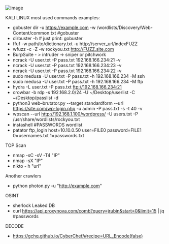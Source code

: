 ![image](https://github.com/user-attachments/assets/95bf40b6-44c8-4387-bd63-0b2d31e6328c)

KALI LINUX most used commands examples:

- gobuster dir -u https://example.com -w /wordlists/Discovery/Web-Content/common.txt  #gobuster
- dirbuster -h # just print: gobuster
- ffuf -w path/to/dictionary.txt -u http://server_url/indexFUZZ
- wfuzz -c -Z -w rockyou.txt http://FUZZ.site.com
- BurpSuite - > intruder -> sniper or pitchwork
- ncrack -U user.txt -P pass.txt 192.168.166.234:21 -v
- ncrack -U user.txt -P pass.txt 192.168.166.234:23 -v
- ncrack -U user.txt -P pass.txt 192.168.166.234:22 -v
- sudo medusa -U user.txt -P pass.txt -h 192.168.166.234 -M ssh
- sudo medusa -U user.txt -P pass.txt -h 192.168.166.234 -M ftp
- hydra -L user.txt -P pass.txt ftp://192.168.166.234:21
- crowbar -b rdp -s 192.168.2.0/24 -U ~/Desktop/userlist -C ~/Desktop/passlist -d
- python3 web–brutator.py --target standardform --url https://site.com/wp-login.php -u admin -P pass.txt -s -t 40 -v
- wpscan --url http://192.168.1.100/wordpress/ -U users.txt -P /usr/share/wordlists/rockyou.txt
- instashell #PASSWORDS wordlist
- patator ftp_login host=10.10.0.50 user=FILE0 password=FILE1 0=usernames.txt 1=passwords.txt

TOP Scan
- nmap -sC -sV -T4 "IP"
- nmap -sX "IP"
- nikto - h "url"
  
Another crawlers
- python photon.py -u "http://example.com"

OSINT
- sherlock
Leaked DB
- curl https://api.proxynova.com/comb?query=jrubin&start=0&limit=15 | jq #passwords

DECODE
- https://gchq.github.io/CyberChef/#recipe=URL_Encode(false)

